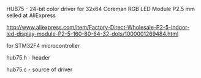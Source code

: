 HUB75 - 24-bit color driver for 32x64 Coreman RGB LED Module P2.5 mm selled at AliExpress

http://www.aliexpress.com/item/Factory-Direct-Wholesale-P2-5-indoor-led-display-module-P2-5-160-80-64-32-dots/1000001269484.html

for STM32F4 microcontroller

hub75.h - header

hub75.c - source of driver



